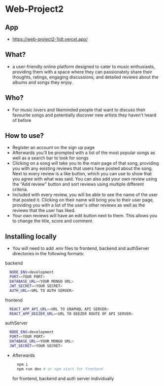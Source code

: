 # Web-Project2
## App
- https://web-project2-1idt.vercel.app/
## What?
- a user-friendly online platform designed to cater to music enthusiasts, providing them with a space where they can passionately share their thoughts, ratings, engaging discussions, and detailed reviews about the albums and songs they enjoy.
## Who?
- For music lovers and likeminded people that want to discuss their favourite songs and potentially discover new artists they haven't heard of before
## How to use?
- Register an account on the sign up page
- Afterwards you'll be prompted with a list of the most popular songs as well as a search bar to look for songs
- Clicking on a song will take you to the main page of that song, providing you with any existing reviews that users have posted about the song. Next to every review is a like button, which you can use to show that you agree with what was said. You can also add your own review using the "Add review" button and sort reviews using multiple different criteria.
- Included with every review, you will be able to see the name of the user that posted it. Clicking on their name will bring you to their user page, providing you with a list of the user's other reviews as well as the reviews that the user has liked.
- Your own reviews will have an edit button next to them. This allows you to change the title, score and comment.

## Installing locally
- You will need to add .env files to frontend, backend and authServer directories in the following formats:
  
backend
```bash
  NODE_ENV=development
  PORT=<YOUR PORT>
  DATABASE_URL=<YOUR MONGO URL>
  JWT_SECRET=<YOUR SECRET>
  AUTH_URL=<URL TO AUTH SERVER>
```

frontend
```bash
  REACT_APP_API_URL=<URL TO GRAPHQL API SERVER>
  REACT_APP_DEEZER_URL=<URL TO DEEZER ROUTE OF API SERVER>
```

authServer
```bash
  NODE_ENV=development
  PORT=<YOUR PORT>
  DATABASE_URL=<YOUR MONGO URL>
  JWT_SECRET=<YOUR SECRET>
```

- Afterwards
  ```bash
    npm i
    npm run dev # or npm start for frontend
  ```
  for frontend, backend and auth server individually
  
  

